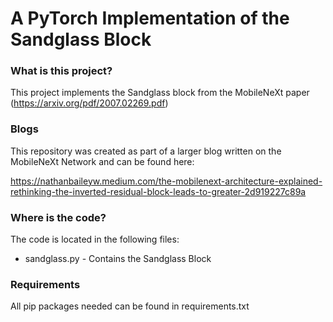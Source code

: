 

# A PyTorch Implementation of the Sandglass Block

### What is this project?

This project implements the Sandglass block from the MobileNeXt paper (https://arxiv.org/pdf/2007.02269.pdf)

### Blogs

This repository was created as part of a larger blog written on the MobileNeXt Network and can be found here:

https://nathanbaileyw.medium.com/the-mobilenext-architecture-explained-rethinking-the-inverted-residual-block-leads-to-greater-2d919227c89a

### Where is the code?

The code is located in the following files:

* sandglass.py - Contains the Sandglass Block

### Requirements

All pip packages needed can be found in requirements.txt

